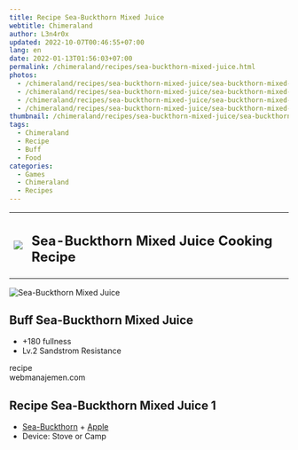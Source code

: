```yaml
---
title: Recipe Sea-Buckthorn Mixed Juice
webtitle: Chimeraland
author: L3n4r0x
updated: 2022-10-07T00:46:55+07:00
lang: en
date: 2022-01-13T01:56:03+07:00
permalink: /chimeraland/recipes/sea-buckthorn-mixed-juice.html
photos:
  - /chimeraland/recipes/sea-buckthorn-mixed-juice/sea-buckthorn-mixed-juice.webp
  - /chimeraland/recipes/sea-buckthorn-mixed-juice/sea-buckthorn-mixed-juice-name.webp
  - /chimeraland/recipes/sea-buckthorn-mixed-juice/sea-buckthorn-mixed-juice-icon.webp
  - /chimeraland/recipes/sea-buckthorn-mixed-juice/sea-buckthorn-mixed-juice-material.webp
thumbnail: /chimeraland/recipes/sea-buckthorn-mixed-juice/sea-buckthorn-mixed-juice.webp
tags:
  - Chimeraland
  - Recipe
  - Buff
  - Food
categories:
  - Games
  - Chimeraland
  - Recipes
---
```


<section id="bootstrap-wrapper"><link rel="stylesheet" href="https://cdn.statically.io/gh/dimaslanjaka/Web-Manajemen/40ac3225/css/bootstrap-4.5-wrapper.css"/><div class="row mb-2"><div class="col-md-12 mb-2"><table class="table" id="post-info"><tbody><tr><td><img class="d-inline-block me-2" src="/chimeraland/recipes/sea-buckthorn-mixed-juice/sea-buckthorn-mixed-juice-icon.webp" width="auto" height="auto"/></td><td><h1 class="fs-5">Sea-Buckthorn Mixed Juice Cooking Recipe</h1></td></tr></tbody></table></div></div><div class="card mb-2"><div class="row g-0"><div class="col-sm-4 position-relative mb-2"><img src="/chimeraland/recipes/sea-buckthorn-mixed-juice/sea-buckthorn-mixed-juice-material.webp" class="card-img fit-cover w-100 h-100" alt="Sea-Buckthorn Mixed Juice" data-fancybox="true"/></div><div class="col-sm-8 mb-2"><div class="card-body"><h2 class="card-title fs-5">Buff Sea-Buckthorn Mixed Juice</h2><div class="card-text"><ul><li>+180 fullness</li><li>Lv.2 Sandstrom Resistance</li></ul></div><span class="badge rounded-pill bg-dark">recipe</span></div><div class="card-footer text-end text-muted">webmanajemen.com</div></div></div></div><div class="row mb-2"><div class="col-12 col-lg-6 recipe-item mb-2"><div class="card"><div class="card-body"><h2 class="card-title fs-5">Recipe Sea-Buckthorn Mixed Juice 1</h2><div class="card-text"><ul><li><a class="text-decoration-none" href="/chimeraland/materials/sea-buckthorn.html">Sea-Buckthorn</a><span> + </span><a class="text-decoration-none" href="/chimeraland/materials/apple.html">Apple</a></li><li>Device: Stove or Camp</li></ul></div></div></div></div></div></section>